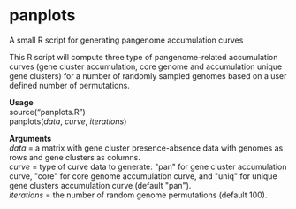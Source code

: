 # panplots
A small R script for generating pangenome accumulation curves


This R script will compute three type of pangenome-related accumulation curves (gene cluster accumulation, core genome and accumulation unique gene clusters) for a number of randomly sampled genomes based on a user defined number of permutations.

**Usage**  
source(“panplots.R”)  
panplots(*data*, *curve*, *iterations*)

**Arguments**  
*data* = a matrix with gene cluster presence-absence data with genomes as rows and gene clusters as columns.  
*curve* = type of curve data to generate: "pan" for gene cluster accumulation curve, "core" for core genome accumulation curve, and "uniq" for unique gene clusters accumulation curve (default "pan").  
*iterations* = the number of random genome permutations (default 100). 
